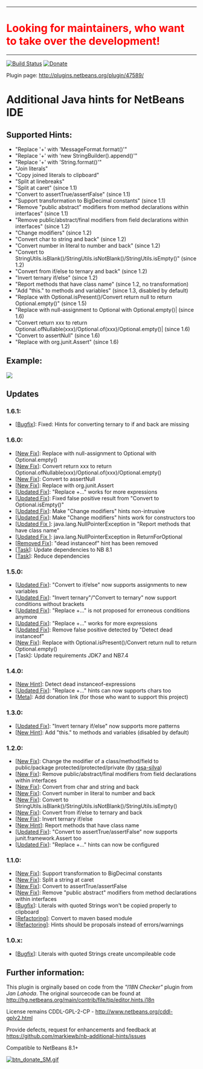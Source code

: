 <hr>
<h1 style="color: #FF0000">Looking for maintainers, who want to take over the development!</h1>
<hr>

[![Build Status](https://travis-ci.org/markiewb/nb-additional-hints.svg?branch=master)](https://travis-ci.org/markiewb/nb-additional-hints)
[![Donate](https://www.paypalobjects.com/en_US/i/btn/btn_donate_SM.gif)](https://www.paypal.com/cgi-bin/webscr?cmd=_s-xclick&hosted_button_id=K4CMP92RZELE2)

Plugin page: <a href="http://plugins.netbeans.org/plugin/47589/">http://plugins.netbeans.org/plugin/47589/</a>

<h1>Additional Java hints for NetBeans IDE</h1>

<h2>Supported Hints:</h2>

<ul>
<li>"Replace '+' with 'MessageFormat.format()'"</li>
<li>"Replace '+' with 'new StringBuilder().append()'"</li>
<li>"Replace '+' with 'String.format()'"</li>
<li>"Join literals"</li>
<li>"Copy joined literals to clipboard"</li>
<li>"Split at linebreaks"</li>
<li>"Split at caret" (since 1.1)</li>
<li>"Convert to assertTrue/assertFalse" (since 1.1)</li>
<li>"Support transformation to BigDecimal constants" (since 1.1)</li>
<li>"Remove "public abstract" modifiers from method declarations within interfaces" (since 1.1)</li>
<li>"Remove public/abstract/final modifiers from field declarations within interfaces" (since 1.2)</li>
<li>"Change modifiers" (since 1.2)</li>
<li>"Convert char to string and back" (since 1.2)</li>
<li>"Convert number in literal to number and back" (since 1.2)</li>
<li>"Convert to StringUtils.isBlank()/StringUtils.isNotBlank()/StringUtils.isEmpty()" (since 1.2)</li>
<li>"Convert from if/else to ternary and back" (since 1.2)</li>
<li>"Invert ternary if/else" (since 1.2)</li>
<li>"Report methods that have class name" (since 1.2, no transformation)</li>
<li>"Add "this." to methods and variables" (since 1.3, disabled by default)</li>
<li>"Replace with Optional.isPresent()/Convert return null to return Optional.empty()" (since 1.5)</li>
<li>"Replace with null-assignment to Optional with Optional.empty()| (since 1.6)</li>
<li>"Convert return xxx to return Optional.ofNullable(xxx)/Optional.of(xxx)/Optional.empty()| (since 1.6)</li>
<li>"Convert to assertNull" (since 1.6)</li>
<li>"Replace with org.junit.Assert" (since 1.6)</li>
</ul>

<h2>Example:</h2>
<img src="https://raw.githubusercontent.com/markiewb/nb-additional-hints/v1.6.1/doc/screenshot.png"/>

<h2>Updates</h2>
<h3>1.6.1:</h3>
<ul>
<li>[<a href="https://github.com/markiewb/nb-additional-hints/issues/78">Bugfix</a>]: Fixed: Hints for converting ternary to if and back are missing</li>
</ul>
<h3>1.6.0:</h3>
<ul>
<li>[<a href="https://github.com/markiewb/nb-additional-hints/issues/55">New Fix</a>]: Replace with null-assignment to Optional with Optional.empty()</li>
<li>[<a href="https://github.com/markiewb/nb-additional-hints/issues/56">New Fix</a>]: Convert return xxx to return Optional.ofNullable(xxx)/Optional.of(xxx)/Optional.empty()</li>
<li>[<a href="https://github.com/markiewb/nb-additional-hints/issues/63">New Fix</a>]: Convert to assertNull</li>
<li>[<a href="https://github.com/markiewb/nb-additional-hints/issues/68">New Fix</a>]: Replace with org.junit.Assert</li>
<li>[<a href="https://github.com/markiewb/nb-additional-hints/issues/54">Updated Fix</a>]: "Replace +..." works for more expressions</li>
<li>[<a href="https://github.com/markiewb/nb-additional-hints/issues/57">Updated Fix</a>]: Fixed false positive result from "Convert to Optional.isEmpty()"</li>
<li>[<a href="https://github.com/markiewb/nb-additional-hints/issues/58">Updated Fix</a>]: Make "Change modifiers" hints non-intrusive</li>
<li>[<a href="https://github.com/markiewb/nb-additional-hints/issues/59">Updated Fix</a>]: Make "Change modifiers" hints work for constructors too</li>
<li>[<a href="https://github.com/markiewb/nb-additional-hints/issues/64">Updated Fix </a>]: java.lang.NullPointerException in "Report methods that have class name"</li>
<li>[<a href="https://github.com/markiewb/nb-additional-hints/issues/75">Updated Fix </a>]: java.lang.NullPointerException in ReturnForOptional</li>
<li>[<a href="https://github.com/markiewb/nb-additional-hints/issues/70">Removed Fix</a>]: "dead instanceof" hint has been removed</li>
<li>[<a href="https://github.com/markiewb/nb-additional-hints/issues/72">Task</a>]: Update dependencies to NB 8.1</li>
<li>[<a href="https://github.com/markiewb/nb-additional-hints/issues/76">Task</a>]: Reduce dependencies</li>
</ul>
<h3>1.5.0:</h3>
<ul>
<li>[<a href="https://github.com/markiewb/nb-additional-hints/issues/42">Updated Fix</a>]: "Convert to if/else" now supports assignments to new variables</li>
<li>[<a href="https://github.com/markiewb/nb-additional-hints/issues/43">Updated Fix</a>]: "Invert ternary"/"Convert to ternary" now support conditions without brackets</li>
<li>[<a href="https://github.com/markiewb/nb-additional-hints/issues/3">Updated Fix</a>]: "Replace +..." is not proposed for erroneous conditions anymore</li>
<li>[<a href="https://github.com/markiewb/nb-additional-hints/issues/51">Updated Fix</a>]: "Replace +..." works for more expressions</li>
<li>[<a href="https://github.com/markiewb/nb-additional-hints/issues/50">Updated Fix</a>]: Remove false positive detected by "Detect dead instanceof"</li>
<li>[<a href="https://github.com/markiewb/nb-additional-hints/issues/56">New Fix</a>]: Replace with Optional.isPresent()/Convert return null to return Optional.empty()</li>
<li>[Task]: Update requirements JDK7 and NB7.4</li>
</ul>
<h3>1.4.0:</h3>
<ul>
<li>[<a href="https://github.com/markiewb/nb-additional-hints/issues/44">New Hint</a>]: Detect dead instanceof-expressions</li>
<li>[<a href="https://github.com/markiewb/nb-additional-hints/issues/2">Updated Fix</a>]: "Replace +..." hints can now supports chars too</li>
<li>[<a href="https://github.com/markiewb/nb-additional-hints/issues/47">Meta</a>]: Add donation link (for those who want to support this project)</li>
</ul>
<h3>1.3.0:</h3>
<ul>
<li>[<a href="https://github.com/markiewb/nb-additional-hints/issues/36">Updated Fix</a>]: "Invert ternary if/else" now supports more patterns</li>
<li>[<a href="https://github.com/markiewb/nb-additional-hints/issues/39">New Hint</a>]: Add "this." to methods and variables (disabled by default)</li>
</ul>

<h3>1.2.0:</h3>
<ul>
<li>[<a href="https://github.com/markiewb/nb-additional-hints/pull/22">New Fix</a>]: Change the modifier of a class/method/field to public/package protected/protected/private  (by <a href="https://github.com/rasa-silva">rasa-silva</a>)</li>
<li>[<a href="https://github.com/markiewb/nb-additional-hints/issues/24">New Fix</a>]: Remove public/abstract/final modifiers from field declarations within interfaces</li>
<li>[<a href="https://github.com/markiewb/nb-additional-hints/issues/9">New Fix</a>]: Convert from char and string and back</li>
<li>[<a href="https://github.com/markiewb/nb-additional-hints/issues/10">New Fix</a>]: Convert number in literal to number and back</li>
<li>[<a href="https://github.com/markiewb/nb-additional-hints/issues/12">New Fix</a>]: Convert to StringUtils.isBlank()/StringUtils.isNotBlank()/StringUtils.isEmpty()</li>
<li>[<a href="https://github.com/markiewb/nb-additional-hints/issues/31">New Fix</a>]: Convert from if/else to ternary and back</li>
<li>[<a href="https://github.com/markiewb/nb-additional-hints/issues/32">New Fix</a>]: Invert ternary if/else</li>
<li>[<a href="https://github.com/markiewb/nb-additional-hints/issues/34">New Hint</a>]: Report methods that have class name</li>
<li>[<a href="https://github.com/markiewb/nb-additional-hints/issues/29">Updated Fix</a>]: "Convert to assertTrue/assertFalse" now supports junit.framework.Assert too</li>
<li>[<a href="https://github.com/markiewb/nb-additional-hints/issues/20">Updated Fix</a>]: "Replace +..." hints can now be configured</li>
</ul>

<h3>1.1.0:</h3>
<ul>
<li>[<a href="https://github.com/markiewb/nb-additional-hints/issues/11">New Fix</a>]: Support transformation to BigDecimal constants</li>
<li>[<a href="https://github.com/markiewb/nb-additional-hints/issues/5">New Fix</a>]: Split a string at caret</li>
<li>[<a href="https://github.com/markiewb/nb-additional-hints/issues/13">New Fix</a>]: Convert to assertTrue/assertFalse</li>
<li>[<a href="https://github.com/markiewb/nb-additional-hints/issues/14">New Fix</a>]: Remove "public abstract" modifiers from method declarations within interfaces</li>
<li>[<a href="https://github.com/markiewb/nb-additional-hints/issues/8">Bugfix</a>]: Literals with quoted Strings won't be copied properly to clipboard</li>
<li>[<a href="https://github.com/markiewb/nb-additional-hints/issues/7">Refactoring</a>]: Convert to maven based module</li>
<li>[<a href="https://github.com/markiewb/nb-additional-hints/issues/18">Refactoring</a>]: Hints should be proposals instead of errors/warnings</li>
</ul>
<h3>1.0.x:</h3>
<ul>
<li>[<a href="https://github.com/markiewb/nb-additional-hints/issues/1">Bugfix</a>]: Literals with quoted Strings create uncompileable code</li>
</ul>
<h2>
<a name="further-information" class="anchor" href="#further-information"><span class="mini-icon mini-icon-link"></span></a>Further information:</h2>

<p>This plugin is orginally based on code from the <em>"I18N Checker"</em> plugin from <em>Jan Lahoda</em>.
The original sourcecode can be found at <a href="http://hg.netbeans.org/main/contrib/file/tip/editor.hints.i18n">http://hg.netbeans.org/main/contrib/file/tip/editor.hints.i18n</a></p>

<p>License remains CDDL-GPL-2-CP - <a href="http://www.netbeans.org/cddl-gplv2.html">http://www.netbeans.org/cddl-gplv2.html</a></p>

<p>
Provide defects, request for enhancements and feedback at <a href=https://github.com/markiewb/nb-additional-hints/issues">https://github.com/markiewb/nb-additional-hints/issues</a>
</p>
<p>Compatible to NetBeans 8.1+</p>
<p>
<a href="https://www.paypal.com/cgi-bin/webscr?cmd=_s-xclick&hosted_button_id=K4CMP92RZELE2"><img src="https://www.paypalobjects.com/en_US/i/btn/btn_donate_SM.gif" alt="btn_donate_SM.gif"></a>

</p>
